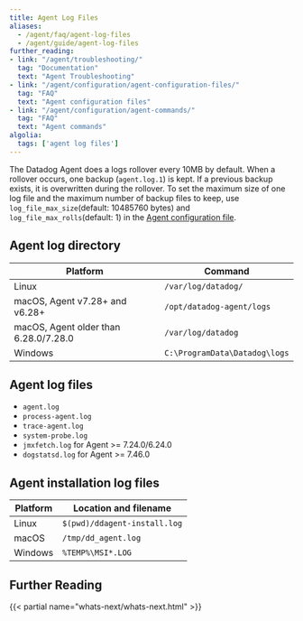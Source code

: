 ```yaml
---
title: Agent Log Files
aliases:
  - /agent/faq/agent-log-files
  - /agent/guide/agent-log-files
further_reading:
- link: "/agent/troubleshooting/"
  tag: "Documentation"
  text: "Agent Troubleshooting"
- link: "/agent/configuration/agent-configuration-files/"
  tag: "FAQ"
  text: "Agent configuration files"
- link: "/agent/configuration/agent-commands/"
  tag: "FAQ"
  text: "Agent commands"
algolia:
  tags: ['agent log files']
---
```


The Datadog Agent does a logs rollover every 10MB by default. When a rollover occurs, one backup (`agent.log.1`) is kept. If a previous backup exists, it is overwritten during the rollover. To set the maximum size of one log file and the maximum number of backup files to keep, use `log_file_max_size`(default: 10485760 bytes) and `log_file_max_rolls`(default: 1) in the [Agent configuration file][1].

## Agent log directory

| Platform                              | Command                       |
|---------------------------------------|-------------------------------|
| Linux                                 | `/var/log/datadog/`           |
| macOS, Agent v7.28+ and v6.28+        | `/opt/datadog-agent/logs`      |
| macOS, Agent older than 6.28.0/7.28.0 | `/var/log/datadog`            |
| Windows                               | `C:\ProgramData\Datadog\logs` |

## Agent log files

* `agent.log`
* `process-agent.log`
* `trace-agent.log`
* `system-probe.log`
* `jmxfetch.log` for Agent >= 7.24.0/6.24.0
* `dogstatsd.log` for Agent >= 7.46.0

## Agent installation log files

| Platform                             | Location and filename        |
|--------------------------------------|-------------------------------|
| Linux                                | `$(pwd)/ddagent-install.log`  |
| macOS                                | `/tmp/dd_agent.log`           |
| Windows                              | `%TEMP%\MSI*.LOG`             |

## Further Reading

{{< partial name="whats-next/whats-next.html" >}}

[1]: https://docs.datadoghq.com/agent/configuration/agent-configuration-files/?tab=agentv6v7#agent-main-configuration-file
